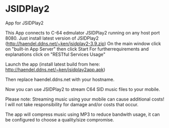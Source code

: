 # JSIDPlay2
App for JSIDPlay2

This App connects to C-64 edmulator JSIDPlay2 running on any host port 8080.
Just install latest version of  JSIDPlay2 (http://haendel.ddns.net/~ken/jsidplay2-3.9.zip)
On the main window click on "built-in App Server" then click Start
For furtherrequirements and explanations click on "RESTful Services Usage"

Launch the app (install latest build from here: http://haendel.ddns.net/~ken/jsidplay2app.apk)

Then replace haendel.ddns.net with your hostname.

Now you can use JSIDPlay2 to stream C64 SID music files to your mobile.

Please note: Streaming music using your mobile can cause additional costs!
I will not take responsibility for damage and/or costs that occur.

The app will compress music using MP3 to reduce bandwith usage, it can be configured to choose a quality/size compromise.
